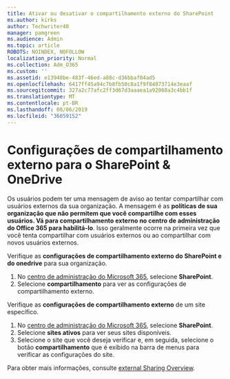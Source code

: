 ```yaml
---
title: Ativar ou desativar o compartilhamento externo do SharePoint
ms.author: kirks
author: Techwriter40
manager: pamgreen
ms.audience: Admin
ms.topic: article
ROBOTS: NOINDEX, NOFOLLOW
localization_priority: Normal
ms.collection: Adm_O365
ms.custom: ''
ms.assetid: e13940be-483f-46ed-a88c-d36bbaf04ad5
ms.openlocfilehash: 6417ff45a94c7b8fb50c8a1f9f84873714e3eaaf
ms.sourcegitcommit: 327a2c77afc2ff3d67d3aaaea1a92068a3c4bb1f
ms.translationtype: MT
ms.contentlocale: pt-BR
ms.lasthandoff: 08/06/2019
ms.locfileid: "36059152"
---
```

# <a name="external-sharing-settings-for-sharepoint--onedrive"></a>Configurações de compartilhamento externo para o SharePoint & OneDrive

Os usuários podem ter uma mensagem de aviso ao tentar compartilhar com usuários externos da sua organização. A mensagem é as **políticas de sua organização que não permitem que você compartilhe com esses usuários. Vá para compartilhamento externo no centro de administração do Office 365 para habilitá-lo**. Isso geralmente ocorre na primeira vez que você tenta compartilhar com usuários externos ou ao compartilhar com novos usuários externos.

Verifique as **configurações de compartilhamento externo do SharePoint e do onedrive** para sua organização.

1. No [centro de administração do Microsoft 365](https://admin.microsoft.com/AdminPortal/Home#/homepage">https://admin.microsoft.com/), selecione **SharePoint**.
3. Selecione **compartilhamento** para ver as configurações de compartilhamento externo.

Verifique as **configurações de compartilhamento externo** de um site específico.

1. No [centro de administração do Microsoft 365](https://admin.microsoft.com/AdminPortal/Home#/homepage">https://admin.microsoft.com/), selecione **SharePoint**.
2. Selecione **sites ativos** para ver seus sites disponíveis.
3. Selecione o site que você deseja verificar e, em seguida, selecione o botão **compartilhamento** que é exibido na barra de menus para verificar as configurações do site.

Para obter mais informações, consulte [external Sharing Overview](https://docs.microsoft.com/sharepoint/external-sharing-overview).